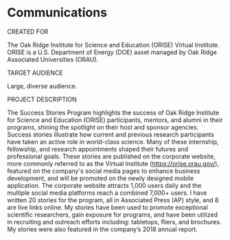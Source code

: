 # Communications
CREATED FOR								

The Oak Ridge Institute for Science and Education (ORISE) Virtual Institute. ORISE is a U.S. Department of Energy (DOE) asset managed by Oak Ridge Associated Universities (ORAU).								
								
								
TARGET AUDIENCE								

Large, diverse audience.								
								
PROJECT DESCRIPTION								

The Success Stories Program highlights the success of Oak Ridge Institute for Science and Education (ORISE) participants, mentors, and alumni in their programs, shining the spotlight on their host and sponsor agencies. Success stories illustrate how current and previous research participants have taken an active role in world-class science. Many of these internship, fellowship, and research appointments shaped their futures and professional goals. These stories are published on the corporate website, more commonly referred to as the Virtual Institute (https://orise.orau.gov/), featured on the company's social media pages to enhance business development, and will be promoted on the newly designed mobile application. The corporate website attracts 1,000 users daily and the multiple social media platforms reach a combined 7,000+ users. I have written 20 stories for the program, all in Associated Press (AP) style, and 8 are live links online. My stories have been used to promote exceptional scientific researchers, gain exposure for programs, and have been utilized in recruiting and outreach efforts including: tabletops, fliers, and brochures. My stories were also featured in the company’s 2018 annual report.			
